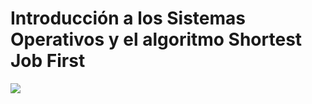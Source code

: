 # Introducción a los Sistemas Operativos y el algoritmo Shortest Job First

[![](https://markdown-videos.deta.dev/youtube/vs4nL_OKvzA)](https://youtu.be/vs4nL_OKvzA?si=j7DGt4JOUPo5T8g1)
